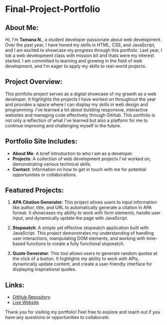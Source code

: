# Final-Project-Portfolio
## About Me:
Hi, I'm **Tamana N.**, a student developer passionate about web development. Over the past year, I have honed my skills in HTML, CSS, and JavaScript, and I am excited to showcase my progress through this portfolio. Last year, I tok a web development class with mission bit and thats were my interest started. I am committed to learning and growing in the field of web development, and I'm eager to apply my skills to real-world projects.

## Project Overview:
This portfolio project serves as a digital showcase of my growth as a web developer. It highlights the projects I have worked on throughout the year and provides a space where I can display my skills in web design and programming. I’ve learned a lot about building responsive, interactive websites and managing code effectively through GitHub. This portfolio is not only a reflection of what I've learned but also a platform for me to continue improving and challenging myself in the future.

## Portfolio Site Includes:
- **About Me**: A brief introduction to who I am as a developer.
- **Projects**: A collection of web development projects I’ve worked on, demonstrating various technical skills.
- **Contact**: Information on how to get in touch with me for potential opportunities or collaborations.

## Featured Projects:
1. **APA Citation Generator**: This project allows users to input information like author, title, and URL to automatically generate a citation in APA format. It showcases my ability to work with form elements, handle user input, and dynamically update the page with JavaScript.

2. **Stopwatch**: A simple yet effective stopwatch application built with JavaScript. This project demonstrates my understanding of handling user interactions, manipulating DOM elements, and working with time-based functions to create a fully functional stopwatch.

3. **Quote Generator**: This tool allows users to generate random quotes at the click of a button. It highlights my ability to work with APIs, dynamically update content, and create a user-friendly interface for displaying inspirational quotes.

## Links:
- [GitHub Repository]([https://github.com/yourusername/final-project-portfolio](https://github.com/tamana-nt/Final-Project-Portfolio))
- [Live Website](https://yourusername.github.io/final-project-portfolio/)

Thank you for visiting my portfolio! Feel free to explore and reach out if you have any questions or opportunities to collaborate.
